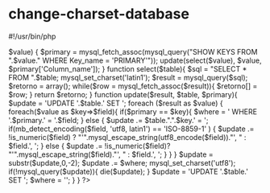 change-charset-database
=======================

#!/usr/bin/php
<?php

  ini_set('default_charset','UTF-8');
	$host = "127.0.0.1";
    $user = "root";
    $password = "";
    $dbase = "database";

    mysql_connect($host,$user,$password) or die ('Erro ao conectar na base de dados');
    mysql_select_db($dbase);

    $tables = array();
    $result = mysql_query('SHOW TABLES');
    $tables = array();
    while($row = mysql_fetch_row($result)){
        $tables[] = $row[0];
    }
        
    foreach ($tables as $key => $value) {
        $primary = mysql_fetch_assoc(mysql_query("SHOW KEYS FROM ".$value." WHERE Key_name = 'PRIMARY'"));
        
        update(select($value), $value, $primary['Column_name']);
    }

    function select($table){
        $sql = "SELECT * FROM ".$table;
        mysql_set_charset('latin1');
        $result = mysql_query($sql);
        $retorno = array();
        while($row = mysql_fetch_assoc($result)){
            $retorno[] = $row;

        }
        return $retorno;
    }

    function update($result, $table, $primary){
                
        $update = 'UPDATE '.$table.' SET ';
        foreach ($result as $value) {
            foreach($value as $key=>$field){
                if($primary == $key){
                    $where = ' WHERE '.$primary.' = '.$field;
                } else {
                    $update .= $table.".".$key.' = ';         
                	if(mb_detect_encoding($field, 'utf8, latin1') == 'ISO-8859-1' )
                    {
                        $update .= !is_numeric($field) ? "'".mysql_escape_string(utf8_encode($field))."', " : $field.', ';

                    } else {
                        $update .= !is_numeric($field)? "'".mysql_escape_string($field)."', " : $field.', ';
                    }
                }
            }
            $update = substr($update,0,-2);
            $update .= $where;
            mysql_set_charset('utf8');
            if(!mysql_query($update)){
                die($update);
            }
            $update = 'UPDATE '.$table.' SET '; 
            $where = '';
        }
                               
    }

?>
